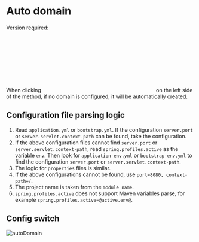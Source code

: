 # Auto domain

Version required: <Badge text="2023.1.4" />

When clicking <svg class="icon svg-icon" aria-hidden="true"><use xlink:href="#icon-restfulFastRequest"></use></svg> on the left side of the method,
if no domain is configured, it will be automatically created.

## Configuration file parsing logic

1. Read `application.yml` or `bootstrap.yml`. If the configuration `server.port` or `server.servlet.context-path` can be found, take the configuration.
2. If the above configuration files cannot find `server.port` or `server.servlet.context-path`, read `spring.profiles.active` as the variable `env`. Then look for `application-env.yml` or `bootstrap-env.yml` to find the configuration `server.port` or `server.servlet.context-path`.
3. The logic for `properties` files is similar.
4. If the above configurations cannot be found, use `port=8080, context-path=/`.
5. The project name is taken from the `module name`.
6. `spring.profiles.active` does not support Maven variables parse, for example `spring.profiles.active=@active.env@`.


## Config switch
![autoDomain](/img/2023.1.4/autoDomain_en.png)

